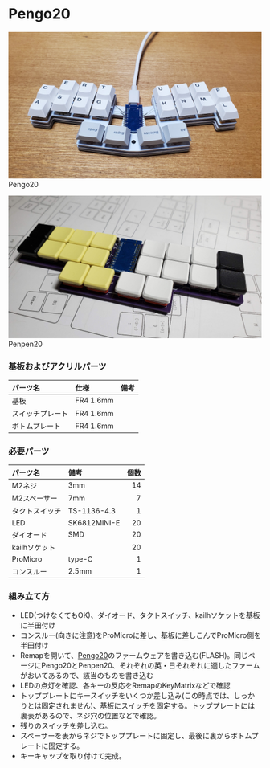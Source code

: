 # Pengo20

![Pengo20](../images/pengo20intro.jpg)
Pengo20

![Penpen20](../images/penpen20.jpg)
Penpen20

### 基板およびアクリルパーツ
|パーツ名|仕様|備考|
|:---|:---|:---|
|基板|FR4 1.6mm||
|スイッチプレート|FR4 1.6mm||
|ボトムプレート|FR4 1.6mm||

### 必要パーツ

|パーツ名|備考|個数|
|:---|:---|---:|
|M2ネジ|3mm|14|
|M2スペーサー|7mm|7|
|タクトスイッチ|TS-1136-4.3|1|
|LED|SK6812MINI-E|20|
|ダイオード|SMD|20|
|kailhソケット||20|
|ProMicro|type-C|1|
|コンスルー|2.5mm|1|

### 組み立て方
- LED(つけなくてもOK)、ダイオード、タクトスイッチ、kailhソケットを基板に半田付け
- コンスルー(向きに注意)をProMicroに差し、基板に差しこんでProMicro側を半田付け
- Remapを開いて、[Pengo20](https://remap-keys.app/catalog/NtWGzE0zA4201EqOwXhT)のファームウェアを書き込む(FLASH)。同じページにPengo20とPenpen20、それぞれの英・日それぞれに適したファームがおいてあるので、該当のものを書き込む
- LEDの点灯を確認、各キーの反応をRemapのKeyMatrixなどで確認
- トッププレートにキースイッチをいくつか差し込み(この時点では、しっかりとは固定されません)、基板にスイッチを固定する。トッププレートには裏表があるので、ネジ穴の位置などで確認。
- 残りのスイッチを差し込む。
- スペーサーを表からネジでトッププレートに固定し、最後に裏からボトムプレートに固定する。
- キーキャップを取り付けて完成。
